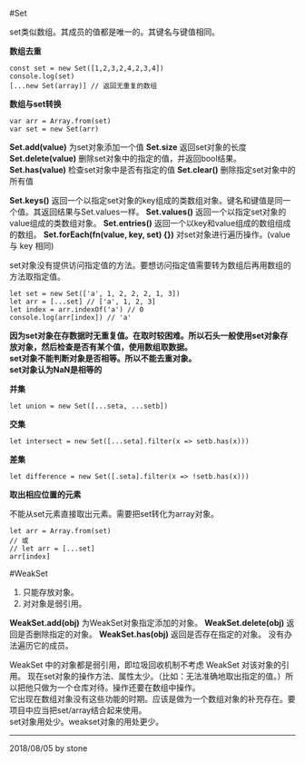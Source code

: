 #Set

set类似数组。其成员的值都是唯一的。其键名与键值相同。  

**数组去重**

    const set = new Set([1,2,3,2,4,2,3,4])
    console.log(set)
    [...new Set(array)] // 返回无重复的数组

**数组与set转换**

    var arr = Array.from(set)
    var set = new Set(arr)

**Set.add(value)** 为set对象添加一个值
**Set.size** 返回set对象的长度
**Set.delete(value)** 删除set对象中的指定的值，并返回bool结果。
**Set.has(value)** 检查set对象中是否有指定的值
**Set.clear()** 删除指定set对象中的所有值

**Set.keys()** 返回一个以指定set对象的key组成的类数组对象。键名和键值是同一个值。其返回结果与Set.values一样。
**Set.values()** 返回一个以指定set对象的value组成的类数组对象。
**Set.entries()** 返回一个以key和value组成的数组组成的数组。
**Set.forEach(fn(value, key, set) {})** 对set对象进行遍历操作。(value 与 key 相同)

set对象没有提供访问指定值的方法。要想访问指定值需要转为数组后再用数组的方法取指定值。  

    let set = new Set(['a', 1, 2, 2, 2, 1, 3])
    let arr = [...set] // ['a', 1, 2, 3]
    let index = arr.indexOf('a') // 0
    console.log(arr[index]) // 'a'

**因为set对象在存数据时无重复值。在取时较困难。所以石头一般使用set对象存放对象，然后检查是否有某个值，使用数组取数据。**  
**set对象不能判断对象是否相等。所以不能去重对象。**  
**set对象认为NaN是相等的**  

**并集**

    let union = new Set([...seta, ...setb])

**交集**

    let intersect = new Set([...seta].filter(x => setb.has(x)))

**差集**

    let difference = new Set([.seta].filter(x => !setb.has(x)))

**取出相应位置的元素**

不能从set元素直接取出元素。需要把set转化为array对象。

    let arr = Array.from(set)
    // 或
    // let arr = [...set]
    arr[index]

#WeakSet

1. 只能存放对象。  
2. 对对象是弱引用。  

**WeakSet.add(obj)** 为WeakSet对象指定添加的对象。
**WeakSet.delete(obj)** 返回是否删除指定的对象。
**WeakSet.has(obj)** 返回是否存在指定的对象。
没有办法遍历它的成员。

WeakSet 中的对象都是弱引用，即垃圾回收机制不考虑 WeakSet 对该对象的引用。
现在set对象的操作方法、属性太少。（比如：无法准确地取出指定的值。）所以把他只做为一个仓库对待。操作还要在数组中操作。  
它出现在数组对象没有这些功能的时期。应该是做为一个数组对象的补充存在。要项目中应当把set/array结合起来使用。  
set对象用处少。weakset对象的用处更少。  

---

2018/08/05 by stone









